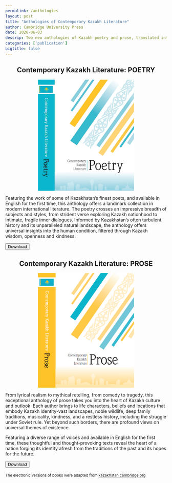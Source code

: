 ```yaml
---
permalink: /anthologies
layout: post
title: "Anthologies of Contemporary Kazakh Literature"
author: Cambridge University Press
date: 2020-06-03
descrip: Two new anthologies of Kazakh poetry and prose, translated into English for the first time.
categories: ['publication']
bigtitle: false
---
```


<style>
    img {
        max-width: 300px;
        display: block;
        margin: 0 auto;
    }

    h1, h2, p.site-subheading {
        text-align: center;
    }

    h2 {
        margin-bottom: 
    }
</style>

## Contemporary Kazakh Literature: POETRY

![cover of Contemporary Kazakh Literature: Poetry](/assets/images/kazakh-poetry.jpg)

Featuring the work of some of Kazakhstan’s finest poets, and available in English for the first time, this anthology offers a landmark collection in modern international literature. The poetry crosses an impressive breadth of subjects and styles, from strident verse exploring Kazakh nationhood to intimate, fragile inner dialogues. Informed by Kazakhstan’s often turbulent history and its unparalleled natural landscape, the anthology offers universal insights into the human condition, filtered through Kazakh wisdom, openness and kindness.

<a href="https://abaicenter.nyc3.cdn.digitaloceanspaces.com/pubs/Kazakh_Poetry.pdf" target="_blank"><button class="usa-button usa-button--big mx-auto d-block">Download</button></a>

## Contemporary Kazakh Literature: PROSE

![cover of Contemporary Kazakh Literature: Prose](/assets/images/kazakh-prose.png)

From lyrical realism to mythical retelling, from comedy to tragedy, this exceptional anthology of prose takes you into the heart of Kazakh culture and outlook. Each author brings to life characters, beliefs and locations that embody Kazakh identity-vast landscapes, noble wildlife, deep family traditions, musicality, kindness, and a restless history, including the struggle under Soviet rule. Yet beyond such borders, there are profound views on universal themes of existence.

Featuring a diverse range of voices and available in English for the first time, these thoughtful and thought-provoking texts reveal the heart of a nation forging its identity afresh from the traditions of the past and its hopes for the future.

<a href="https://abaicenter.nyc3.cdn.digitaloceanspaces.com/pubs/Kazakh_Prose.pdf" target="_blank"><button class="usa-button usa-button--big mx-auto d-block">Download</button></a>


<small class="text-muted">The electronic versions of books were adapted from [kazakhstan.cambridge.org](https://kazakhstan.cambridge.org)</small>